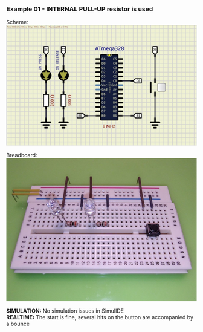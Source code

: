 ### Example 01 - INTERNAL PULL-UP resistor is used  

Scheme:  
<img src="scheme.jpeg">  

Breadboard:  
<img src="photo.jpg">  

**SIMULATION:** No simulation issues in SimulIDE  
**REALTIME:** The start is fine, several hits on the button are accompanied by a bounce  